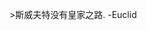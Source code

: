 <div class="github-widget" data-repo="hsavit1/Awesome-Swift-Education"></div>

 &gt;斯威夫特没有皇家之路.  -Euclid
